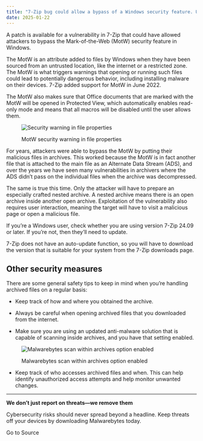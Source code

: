 ```yaml
---
title: "7-Zip bug could allow a bypass of a Windows security feature. Update now"
date: 2025-01-22
---
```


A patch is available for a vulnerability in 7-Zip that could have allowed attackers to bypass the Mark-of-the-Web (MotW) security feature in Windows.

The MotW is an attribute added to files by Windows when they have been sourced from an untrusted location, like the internet or a restricted zone. The MotW is what triggers warnings that opening or running such files could lead to potentially dangerous behavior, including installing malware on their devices. 7-Zip added support for MotW in June 2022.

The MotW also makes sure that Office documents that are marked with the MotW will be opened in Protected View, which automatically enables read-only mode and means that all macros will be disabled until the user allows them.

<figure>

![Security warning in file properties](https://www.malwarebytes.com/wp-content/uploads/sites/2/2022/02/Unblock_VBA_macros.png?w=379)

<figcaption>

MotW security warning in file properties

</figcaption>

</figure>

For years, attackers were able to bypass the MotW by putting their malicious files in archives. This worked because the MotW is in fact another file that is attached to the main file as an Alternate Data Stream (ADS), and over the years we have seen many vulnerabilities in archivers where the ADS didn’t pass on the individual files when the archive was decompressed.

The same is true this time. Only the attacker will have to prepare an especially crafted nested archive. A nested archive means there is an open archive inside another open archive. Exploitation of the vulnerability also requires user interaction, meaning the target will have to visit a malicious page or open a malicious file.

If you’re a Windows user, check whether you are using version 7-Zip 24.09 or later. If you’re not, then they’ll need to update.

7-Zip does not have an auto-update function, so you will have to download the version that is suitable for your system from the 7-Zip downloads page.

## Other security measures

There are some general safety tips to keep in mind when you’re handling archived files on a regular basis:

- Keep track of how and where you obtained the archive.

- Always be careful when opening archived files that you downloaded from the internet.

- Make sure you are using an updated anti-malware solution that is capable of scanning inside archives, and you have that setting enabled.

<figure>

![Malwarebytes scan within archives option enabled](https://www.malwarebytes.com/wp-content/uploads/sites/2/2025/01/scan-archives.png)

<figcaption>

Malwarebytes scan within archives option enabled

</figcaption>

</figure>

- Keep track of who accesses archived files and when. This can help identify unauthorized access attempts and help monitor unwanted changes.

* * *

**We don’t just report on threats—we remove them**

Cybersecurity risks should never spread beyond a headline. Keep threats off your devices by downloading Malwarebytes today.

Go to Source
